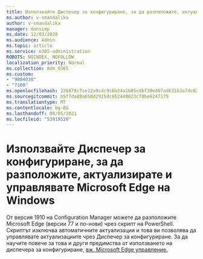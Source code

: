 ```yaml
---
title: Използвайте Диспечер за конфигуриране, за да разположите, актуализирате и управлявате Microsoft Edge на Windows
ms.author: v-smandalika
author: v-smandalika
manager: dansimp
ms.date: 12/03/2020
ms.audience: Admin
ms.topic: article
ms.service: o365-administration
ROBOTS: NOINDEX, NOFOLLOW
localization_priority: Normal
ms.collection: Adm_O365
ms.custom:
- "9004030"
- "7100"
ms.openlocfilehash: 226878c7ce12a9cdc9c6b24a1b05cdbf39ed67ad631b3a7dc02bbe0d7d6b91a2
ms.sourcegitcommit: b5f7da89a650d2915dc652449623c78be6247175
ms.translationtype: MT
ms.contentlocale: bg-BG
ms.lasthandoff: 08/05/2021
ms.locfileid: "53919520"
---
```

# <a name="use-configuration-manager-to-deploy-update-and-manage-microsoft-edge-on-windows"></a>Използвайте Диспечер за конфигуриране, за да разположите, актуализирате и управлявате Microsoft Edge на Windows

От версия 1910 на Configuration Manager можете да разположите Microsoft Edge (версии 77 и по-нови) чрез скрипт на PowerShell. Скриптът изключва автоматичните актуализации и това ви позволява да управлявате актуализациите чрез Диспечер за конфигуриране. За да научите повече за това и други предимства от използването на диспечера за конфигуриране, [вж. Microsoft Edge управление.](https://docs.microsoft.com/mem/configmgr/apps/deploy-use/deploy-edge?)